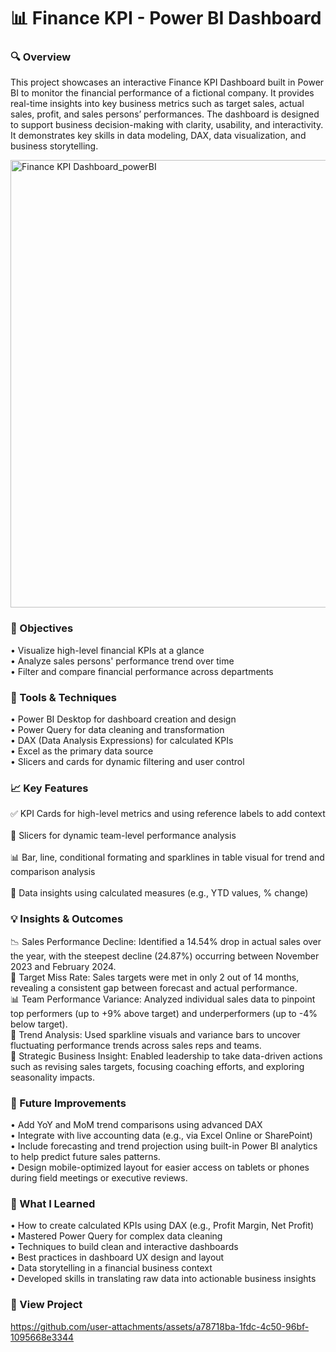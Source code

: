 # 📊 Finance KPI - Power BI Dashboard

### 🔍 Overview
This project showcases an interactive Finance KPI Dashboard built in Power BI to monitor the financial performance of a fictional company. It provides real-time insights into key business metrics such as target sales, actual sales, profit, and sales persons’ performances. The dashboard is designed to support business decision-making with clarity, usability, and interactivity. It demonstrates key skills in data modeling, DAX, data visualization, and business storytelling.

<img width="716" alt="Finance KPI Dashboard_powerBI" src="https://github.com/user-attachments/assets/54a90262-b8ad-4eeb-bd84-6c679b664b57" />

### 🎯 Objectives
•	Visualize high-level financial KPIs at a glance<br/>
•	Analyze sales persons' performance trend over time<br/>
•	Filter and compare financial performance across departments<br/> 

### 🧩 Tools & Techniques
•	Power BI Desktop for dashboard creation and design<br/>
•	Power Query for data cleaning and transformation<br/>
•	DAX (Data Analysis Expressions) for calculated KPIs<br/>
•	Excel as the primary data source<br/>
•	Slicers and cards for dynamic filtering and user control<br/>

### 📈 Key Features
✅ KPI Cards for high-level metrics and using reference labels to add context<br/>  
📅 Slicers for dynamic team-level performance analysis<br/>  
📊 Bar, line, conditional formating and sparklines in table visual for trend and comparison analysis <br/>  
🧠 Data insights using calculated measures (e.g., YTD values, % change)<br/>

### 💡 Insights & Outcomes
📉 Sales Performance Decline: Identified a 14.54% drop in actual sales over the year, with the steepest decline (24.87%) occurring between November 2023 and February 2024.<br/>
🎯 Target Miss Rate: Sales targets were met in only 2 out of 14 months, revealing a consistent gap between forecast and actual performance.<br/>
📊 Team Performance Variance: Analyzed individual sales data to pinpoint top performers (up to +9% above target) and underperformers (up to -4% below target).<br/>
🧭 Trend Analysis: Used sparkline visuals and variance bars to uncover fluctuating performance trends across sales reps and teams.<br/>
🧠 Strategic Business Insight: Enabled leadership to take data-driven actions such as revising sales targets, focusing coaching efforts, and exploring seasonality impacts.<br/>

### 🚀 Future Improvements
•	Add YoY and MoM trend comparisons using advanced DAX<br/>
•	Integrate with live accounting data (e.g., via Excel Online or SharePoint)<br/>
•	Include forecasting and trend projection using built-in Power BI analytics to help predict future sales patterns.<br/>
•	Design mobile-optimized layout for easier access on tablets or phones during field meetings or executive reviews.<br/>

### 🧠 What I Learned
•	How to create calculated KPIs using DAX (e.g., Profit Margin, Net Profit)<br/> 
•	Mastered Power Query for complex data cleaning<br/>
•	Techniques to build clean and interactive dashboards<br/>
•	Best practices in dashboard UX design and layout<br/>
•	Data storytelling in a financial business context<br/>
• Developed skills in translating raw data into actionable business insights<br/>

### 🔗 View Project 

https://github.com/user-attachments/assets/a78718ba-1fdc-4c50-96bf-1095668e3344


